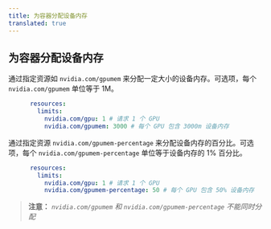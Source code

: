 ```yaml
---
title: 为容器分配设备内存
translated: true
---
```


## 为容器分配设备内存

通过指定资源如 `nvidia.com/gpumem` 来分配一定大小的设备内存。可选项，每个 `nvidia.com/gpumem` 单位等于 1M。

```yaml
      resources:
        limits:
          nvidia.com/gpu: 1 # 请求 1 个 GPU
          nvidia.com/gpumem: 3000 # 每个 GPU 包含 3000m 设备内存
```

通过指定资源 `nvidia.com/gpumem-percentage` 来分配设备内存的百分比。可选项，每个 `nvidia.com/gpumem-percentage` 单位等于设备内存的 1% 百分比。

```yaml
      resources:
        limits:
          nvidia.com/gpu: 1 # 请求 1 个 GPU
          nvidia.com/gpumem-percentage: 50 # 每个 GPU 包含 50% 设备内存
```

> **注意：** *`nvidia.com/gpumem` 和 `nvidia.com/gpumem-percentage` 不能同时分配*